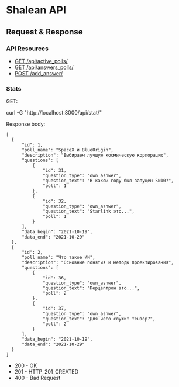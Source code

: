 # Shalean API

## Request & Response

### API Resources

  - [GET /api/active_polls/](#get-active-polls)
  - [GET /api/answers_polls/](#get-answers-polls)
  - [POST /add_answer/](#post-add-answer)

### Stats

GET:

   curl -G "http://localhost:8000/api/stat/"
    
Response body:

    [
      {
          "id": 1,
          "poll_name": "SpaceX и BlueOrigin",
          "description": "Выбираем лучшую космическую корпорацию",
          "questions": [
              {
                  "id": 31,
                  "question_type": "own_asnwer",
                  "question_text": "В каком году был запущен SN10?",
                  "poll": 1
              },
              {
                  "id": 32,
                  "question_type": "own_asnwer",
                  "question_text": "Starlink это...",
                  "poll": 1
              }
          ],
          "data_begin": "2021-10-19",
          "data_end": "2021-10-29"
      },
      {
          "id": 2,
          "poll_name": "Что такое ИИ",
          "description": "Основные понятия и методы проектирования",
          "questions": [
              {
                  "id": 36,
                  "question_type": "own_asnwer",
                  "question_text": "Перцептрон это...",
                  "poll": 2
              },
              {
                  "id": 37,
                  "question_type": "own_asnwer",
                  "question_text": "Для чего служит тензор?",
                  "poll": 2
              }
          ],
          "data_begin": "2021-10-19",
          "data_end": "2021-10-29"
      }
    ]

* 200 - OK
* 201 - HTTP_201_CREATED
* 400 - Bad Request
